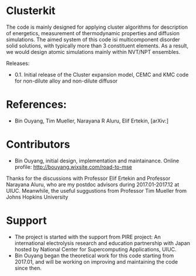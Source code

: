 Clusterkit
==========

The code is mainly designed for applying cluster algorithms for description of energetics, measurement of thermodynamic properties and diffusion simulations. The aimed system of this code isi multicomponent disorder solid solutions, with typically more than 3 constituent elements. As a result, we would design atomic simulations mainly within NVT/NPT ensembles.


Releases:

* 0.1. Initial release of the Cluster expansion model, CEMC and KMC code for non-dilute alloy and non-dilute diffusor

References:
===========
* Bin Ouyang, Tim Mueller, Narayana R Aluru, Elif Ertekin, [arXiv:]

Contributors
============
* Bin Ouyang, initial design, implementation and maintainance. Online profile: http://bouyang.wixsite.com/road-to-mse

Thanks for the discussions with Professor Elif Ertekin and Professor Narayana Aluru, who are my postdoc advisors during 2017.01-2017.12 at UIUC. Meanwhile, the useful suggustions from Professor Tim Mueller from Johns Hopkins University

Support
=======
* The project is started with the support from PIRE project: An international electrolysis research and education partnership with Japan hosted by National Center for Supercomputing Applications, UIUC.
* Bin Ouyang began the theoretical work for this code starting from 2017.01, and will be working on improving and maintaining the code since then.

